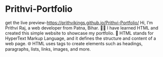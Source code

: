 # Prithvi-Portfolio
get the live preview-https://prithvikings.github.io/Prithvi-Portfolio/
Hi, I’m Prithvi Raj, a web developer from Patna, Bihar. 🙋‍♂️ I have learned HTML and created this simple website to showcase my portfolio. 🙌 HTML stands for HyperText Markup Language, and it defines the structure and content of a web page. 🌐 HTML uses tags to create elements such as headings, paragraphs, lists, links, images, and more.
